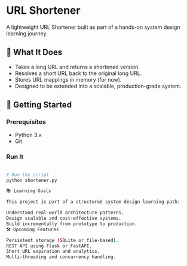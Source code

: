 # URL Shortener

A lightweight URL Shortener built as part of a hands-on system design learning journey.

## 🔧 What It Does

- Takes a long URL and returns a shortened version.
- Resolves a short URL back to the original long URL.
- Stores URL mappings in memory (for now).
- Designed to be extended into a scalable, production-grade system.

## 🚀 Getting Started

### Prerequisites

- Python 3.x
- Git 

### Run It

```bash

# Run the script
python shortener.py

📚 Learning Goals

This project is part of a structured system design learning path:

Understand real-world architecture patterns.
Design scalable and cost-effective systems.
Build incrementally from prototype to production.
🛠️ Upcoming Features

Persistent storage (SQLite or file-based).
REST API using Flask or FastAPI.
Short URL expiration and analytics.
Multi-threading and concurrency handling.

